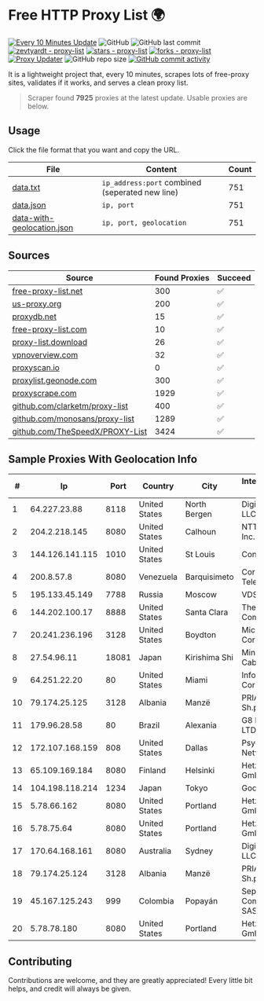 
# Free HTTP Proxy List 🌍

[![Every 10 Minutes Update](https://github.com/mertguvencli/http-proxy-list/actions/workflows/main.yml/badge.svg?branch=main)](https://github.com/mertguvencli/http-proxy-list/actions/workflows/main.yml)
![GitHub](https://img.shields.io/github/license/mertguvencli/http-proxy-list)
![GitHub last commit](https://img.shields.io/github/last-commit/mertguvencli/http-proxy-list)
[![zevtyardt - proxy-list](https://img.shields.io/static/v1?label=zevtyardt&message=proxy-list&color=blue&logo=github)](https://github.com/zevtyardt/proxy-list "Go to GitHub repo")
[![stars - proxy-list](https://img.shields.io/github/stars/zevtyardt/proxy-list?style=social)](https://github.com/zevtyardt/proxy-list)
[![forks - proxy-list](https://img.shields.io/github/forks/zevtyardt/proxy-list?style=social)](https://github.com/zevtyardt/proxy-list)
[![Proxy Updater](https://github.com/zevtyardt/proxy-list/workflows/Proxy%20Updater/badge.svg)](https://github.com/zevtyardt/proxy-list/actions?query=workflow:"Proxy+Updater")
![GitHub repo size](https://img.shields.io/github/repo-size/zevtyardt/proxy-list)
[![GitHub commit activity](https://img.shields.io/github/commit-activity/m/zevtyardt/proxy-list?logo=commits)](https://github.com/zevtyardt/proxy-list/commits/main)

It is a lightweight project that, every 10 minutes, scrapes lots of free-proxy sites, validates if it works, and serves a clean proxy list.

> Scraper found **7925** proxies at the latest update. Usable proxies are below.

## Usage

Click the file format that you want and copy the URL.

|File|Content|Count|
|----|-------|-----|
|[data.txt](https://raw.githubusercontent.com/mertguvencli/http-proxy-list/main/proxy-list/data.txt)|`ip_address:port` combined (seperated new line)|751|
|[data.json](https://raw.githubusercontent.com/mertguvencli/http-proxy-list/main/proxy-list/data.json)|`ip, port`|751|
|[data-with-geolocation.json](https://raw.githubusercontent.com/mertguvencli/http-proxy-list/main/proxy-list/data-with-geolocation.json)|`ip, port, geolocation`|751|

## Sources

|Source|Found Proxies|Succeed|
|------|-------------|-------|
|[free-proxy-list.net](https://free-proxy-list.net)|300|✅|
|[us-proxy.org](https://www.us-proxy.org)|200|✅|
|[proxydb.net](http://proxydb.net)|15|✅|
|[free-proxy-list.com](https://free-proxy-list.com/?page=&port=&type%5B%5D=http&type%5B%5D=https&up_time=0&search=Search)|10|✅|
|[proxy-list.download](https://www.proxy-list.download/HTTP)|26|✅|
|[vpnoverview.com](https://vpnoverview.com/privacy/anonymous-browsing/free-proxy-servers)|32|✅|
|[proxyscan.io](https://www.proxyscan.io)|0|✅|
|[proxylist.geonode.com](https://proxylist.geonode.com/api/proxy-list?limit=300&page=1&sort_by=lastChecked&sort_type=desc&protocols=http,https)|300|✅|
|[proxyscrape.com](https://api.proxyscrape.com/v2/?request=displayproxies&protocol=http&timeout=10000&country=all&ssl=all&anonymity=all)|1929|✅|
|[github.com/clarketm/proxy-list](https://raw.githubusercontent.com/clarketm/proxy-list/master/proxy-list-raw.txt)|400|✅|
|[github.com/monosans/proxy-list](https://raw.githubusercontent.com/monosans/proxy-list/main/proxies/http.txt)|1289|✅|
|[github.com/TheSpeedX/PROXY-List](https://raw.githubusercontent.com/TheSpeedX/PROXY-List/master/http.txt)|3424|✅|


## Sample Proxies With Geolocation Info

|#|Ip|Port|Country|City|Internet Service Provider|
|-|--|----|-------|----|-------------------------|
|1|64.227.23.88|8118|United States|North Bergen|DigitalOcean, LLC|
|2|204.2.218.145|8080|United States|Calhoun|NTT America, Inc.|
|3|144.126.141.115|1010|United States|St Louis|Contabo Inc.|
|4|200.8.57.8|8080|Venezuela|Barquisimeto|Corporación Telemic C.A.|
|5|195.133.45.149|7788|Russia|Moscow|VDS|
|6|144.202.100.17|8888|United States|Santa Clara|The Constant Company|
|7|20.241.236.196|3128|United States|Boydton|Microsoft Corporation|
|8|27.54.96.11|18081|Japan|Kirishima Shi|Minamikyusyu CableTV Net Inc.|
|9|64.251.22.20|80|United States|Miami|Infolink Global Corporation|
|10|79.174.25.125|3128|Albania|Manzë|PRIAM NET Sh.p.k.|
|11|179.96.28.58|80|Brazil|Alexania|G8 NETWORKS LTDA|
|12|172.107.168.159|808|United States|Dallas|Psychz Networks|
|13|65.109.169.184|8080|Finland|Helsinki|Hetzner Online GmbH|
|14|104.198.118.214|1234|Japan|Tokyo|Google LLC|
|15|5.78.66.162|8080|United States|Portland|Hetzner Online GmbH|
|16|5.78.75.64|8080|United States|Portland|Hetzner Online GmbH|
|17|170.64.168.161|8080|Australia|Sydney|DigitalOcean, LLC|
|18|79.174.25.124|3128|Albania|Manzë|PRIAM NET Sh.p.k.|
|19|45.167.125.243|999|Colombia|Popayán|Sepcom Comunicaciones SAS|
|20|5.78.78.180|8080|United States|Portland|Hetzner Online GmbH|



## Contributing

Contributions are welcome, and they are greatly appreciated! Every
little bit helps, and credit will always be given.


